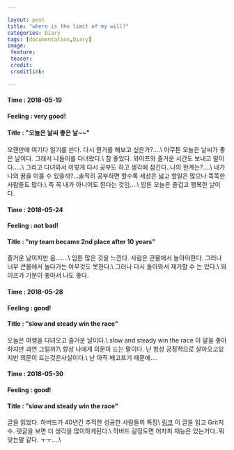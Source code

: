 ```yaml
---

layout: post
title: "where is the limit of my will?"
categories: Diary
tags: [documentation,Diary]
image:
 feature:
 teaser:
 credit:
 creditlink:

---
```


#### Time : 2018-05-19
#### Feeling : very good!
#### Title : "오늘은 날씨 좋은 날~~"

오랜만에 여기다 일기를 쓴다. 다시 뭔가를 해보고 싶은가?....\\
아무튼 오늘은 날씨가 좋은 날이다. 그래서 나들이를 다녀왔다.\\
참 좋았다. 와이프와 즐거운 시간도 보내고 말이다.....\\
그리고 다녀와서 이렇게 다시 공부도 하고 생각에 잠긴다..나의 한계는?....\\
내가 나의 꿈을 이룰 수 있을까?...솔직히 공부하면 할수록 세상은 넓고 할일은 많으나 똑똑한 사람들도 많다.\\
즉 꼭 내가 아니어도 된다는 것임....\\
암튼 오늘은 즐겁고 행복한 날이다.

#### Time : 2018-05-24
#### Feeling : not bad!
#### Title : "my team became 2nd place after 10 years"
즐거운 날이지만 음.......\\
암튼 많은 것을 느낀다. 사람은 큰물에서 놀아야한다. 그러나 너무 큰물에서 놀다가는 아무것도 못한다.\\
그러나 다시 돌아와서 재기할 수 는 있다.\\
와이프가 기분이 좋아서 나도 좋다.

#### Time : 2018-05-28
#### Feeling : good!
#### Title : "slow and steady win the race"
오늘은 여행을 다녀오고 즐거운 날이다.\\
slow and steady win the race 이 말을 좋아하지만 과연 그럴까?\\
항상 나에게 의문이 드는 말이다. 난 항상 긍정적으로 살아오고있지만 의문이 드는것은사실이다.\\
난 아직 배고프기 때문에....

#### Time : 2018-05-30
#### Feeling : good!
#### Title : "slow and steady win the race"
글을 읽었다. 하버드가 40년간 추적한 성공한 사람들의 특징\\
[링크](https://www.clien.net/service/board/park/12160657)
이 글을 읽고 Grit지수. 댓글을 보면 더 생각을 많이하게된다.\\
하버드 갈정도면 어차피 재능은 있는거다..뭐 맞는말 같다. ㅜㅜ....\\
